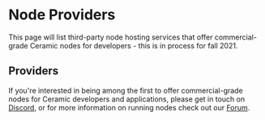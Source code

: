 # Node Providers
This page will list third-party node hosting services that offer commercial-grade Ceramic nodes for developers - this is in process for fall 2021.

## Providers
If you're interested in being among the first to offer commercial-grade nodes for Ceramic developers and applications, please get in touch on [Discord](https://chat.ceramic.network), or for more information on running nodes check out our [Forum](https://forum.ceramic.network).

